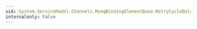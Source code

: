 ```yaml
---
uid: System.ServiceModel.Channels.MsmqBindingElementBase.RetryCycleDelay
internalonly: False
---
```

